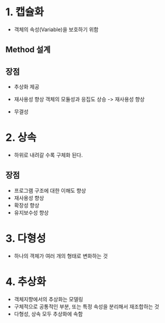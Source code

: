 # 1. 캡슐화

- 객체의 속성(Variable)을 보호하기 위함

## Method 설계

## 장점

- 추상화 제공

- 재사용성 향상
  객체의 모듈성과 응집도 상승 -> 재사용성 향상

- 무결성

# 2. 상속

- 하위로 내려갈 수록 구체화 된다.

## 장점

- 프로그램 구조에 대한 이해도 향상
- 재사용성 향상
- 확장성 향상
- 유지보수성 향상

# 3. 다형성

- 하나의 객체가 여러 개의 형태로 변화하는 것

# 4. 추상화

- 객체지향에서의 추상화는 모델링
- 구체적으로 공통적인 부분, 또는 특정 속성을 분리해서 재조합하는 것
- 다형성, 상속 모두 추상화에 속함
